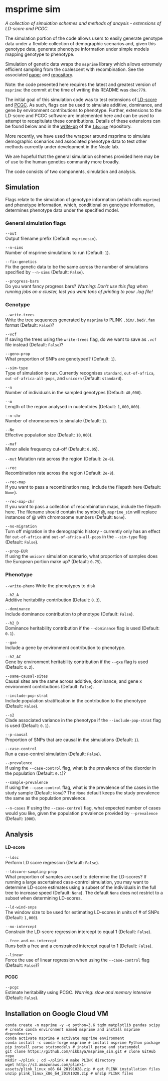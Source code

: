 # msprime sim

*A collection of simulation schemes and methods of anaysis - extensions of LD-score and PCGC.*

The simulation portion of the code allows users to easily generate genotype data under a flexible collection of demographic scenarios and, given this genotype data, generate phenotype information under simple models mapping genotype to phenotype.

Simulation of genetic data wraps the ``msprime`` library which allows extremely efficient sampling from the coalescent with recombination. See the associated [paper](http://journals.plos.org/ploscompbiol/article?id=10.1371/journal.pcbi.1004842) and [repository](https://github.com/jeromekelleher/msprime).

Note: the code presented here requires the latest and greatest version of ``msprime``: the commit at the time of writing this README was ``dbec779``.

The initial goal of this simulation code was to test extensions of [LD-score](http://www.nature.com/ng/journal/v47/n3/full/ng.3211.html) and [PCGC](http://www.pnas.org/content/111/49/E5272.short). As such, flags can be used to simulate additive, dominance, and gene by environment contributions to phenotype. Further, extensions to the LD-score and PCGC software are implemented here and can be used to attempt to recapitulate these contributions. Details of these extensions can be found below and in the [write-up](https://github.com/astheeggeggs/ldscgxe/tree/master/writeup) of the [``ldscgxe``](https://github.com/astheeggeggs/ldscgxe) repository.

More recently, we have used the wrapper around msprime to simulate demographic scenarios and associated phenotype data to test other methods currently under development in the Neale lab.

We are hopeful that the general simulation schemes provided here may be of use to the human genetics community more broadly.

The code consists of two components, simulation and analysis.

## Simulation
Flags relate to the simulation of genotype information (which calls ``msprime``) and phenotype information, which, conditional on genotype information, determines phenotype data under the specified model.

### General simulation flags
`--out`  
Output filename prefix (Default: `msprimesim`).

`--n-sims`     
Number of msprime simulations to run (Default: `1`).

`--fix-genetics`  
Fix the genetic data to be the same across the number of simulations specified by `--n-sims` (Default: `False`).

`--progress-bars`  
Do you want fancy progress bars? *Warning: Don\'t use this flag when running jobs on a cluster, lest you want tons of printing to your .log file!*

### Genotype
`--write-trees`  
Write the tree sequences generated by `msprime` to PLINK `.bim/.bed/.fam` format (Default: `False`)?

`--vcf`  
If saving the trees using the `write-trees` flag, do we want to save as `.vcf` file instead (Default: `False`)?

`--geno-prop`  
What proportion of SNPs are genotyped? (Default: `1`).

`--sim-type`  
Type of simulation to run. Currently recognises `standard`, `out-of-africa`, `out-of-africa-all-pops`, and `unicorn` (Default: `standard`).

`--n`  
Number of individuals in the sampled genotypes (Default: `40,000`).

`--m`  
Length of the region analysed in nucleotides (Default: `1,000,000`).

`--n-chr`  
Number of chromosomes to simulate (Default: `1`).

`--Ne`  
Effective population size (Default: `10,000`).

`--maf`  
Minor allele frequency cut-off (Default: `0.05`).

`--mut`
Mutation rate across the region (Default: `2e-8`).

`--rec`  
Recombination rate across the region (Default: `2e-8`).

`--rec-map`  
If you want to pass a recombination map, include the filepath here (Default: `None`).

`--rec-map-chr`  
If you want to pass a collection of recombination maps, include the filepath here. The filename should contain the symbol @, `msprime_sim` will replace instances of @ with chromosome numbers (Default: `None`).

`--no-migration`  
Turn off migration in the demographic history - currently only has an effect for `out-of-africa` and `out-of-africa-all-pops` in the `--sim-type` flag (Default: `False`).

`--prop-EUR`  
If using the `unicorn` simulation scenario, what proportion of samples does the European portion make up? (Default: `0.75`).
  
### Phenotype
`--write-pheno`
Write the phenotypes to disk

`--h2_A`  
Additive heritability contribution (Default: `0.3`).

`--dominance`  
Include dominance contribution to phenotype (Default: `False`).

`--h2_D`  
Dominance heritability contribution if the `--dominance` flag is used (Default: `0.1`).

`--gxe`  
Include a gene by environment contribution to phenotype.

`--h2_AC`  
Gene by environment heritability contribution if the `--gxe` flag is used (Default: `0.2`).
  
`--same-causal-sites`  
Causal sites are the same across additive, dominance, and gene x environment contributions (Default: `False`).
  
`--include-pop-strat`  
Include population stratification in the contribution to the phenotype (Default: `False`).
  
`--s2`  
Clade associated variance in the phenotype if the `--include-pop-strat` flag is used (Default: `0.1`).

`--p-causal`  
Proportion of SNPs that are causal in the simulations (Default: `1`).

`--case-control`  
Run a case-control simulation (Default: `False`).
  
`--prevalence`  
If using the `--case-control` flag, what is the prevalence of the disorder in the population (Default: `0.1`)?

`--sample-prevalence`  
If using the `--case-control` flag, what is the prevalence of the cases in the study sample (Default: `None`)? The `None` default keeps the study prevalence the same as the population prevalence.

`--n-cases`
If using the `--case-control` flag, what expected number of cases would you like, given the population prevalence provided by `--prevalence` (Default: `1000`).

## Analysis
#### LD-score
`--ldsc`  
Perform LD score regression (Default: `False`).

`--ldscore-sampling-prop`  
What proportion of samples are used to determine the LD-scores? If running a large ascertained case-control simulation, you may want to determine LD-score estimates using a subset of the individuals in the full tree to increase speed (Default: `None`). The default `None` does not restrict to a subset when determining LD-scores.

`--ld-wind-snps`  
The window size to be used for estimating LD-scores in units of # of SNPs (Default: `1,000`).

`--no-intercept`  
Constrain the LD-score regression intercept to equal 1 (Default: `False`).

`--free-and-no-intercept`  
Runs both a free and a constrained intercept equal to 1 (Default: `False`).

`--linear`  
Force the use of linear regression when using the `--case-control` flag (Default: `False`)?  

#### PCGC
`--pcgc`  
Estimate heritability using PCGC. *Warning: slow and memory intensive* (Default: `False`).

  
## Installation on Google Cloud VM
```
conda create -n msprime -y -q python=3.6 tqdm matplotlib pandas scipy # create conda environment named msprime and install msprime dependencies
conda activate msprime # activate msprime environment
conda install -c conda-forge msprime # install msprime Python package
pip install parse statsmodels # install parse and statsmodel
git clone https://github.com/nikbaya/msprime_sim.git # clone GitHub repo
mkdir ~/plink ; cd ~/plink # make PLINK directory
wget http://s3.amazonaws.com/plink1-assets/plink_linux_x86_64_20191028.zip # get PLINK installation files
unzip plink_linux_x86_64_20191028.zip # unzip PLINK files
```
